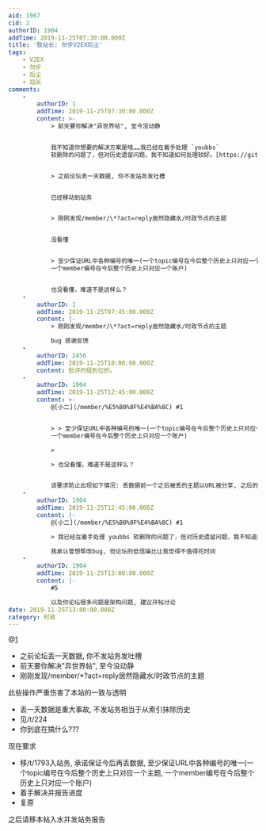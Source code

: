 ```yaml
---
aid: 1967
cid: 2
authorID: 1904
addTime: 2019-11-25T07:30:00.000Z
title: '致站长: 勿步V2EX后尘'
tags:
    - V2EX
    - 勿步
    - 后尘
    - 站长
comments:
    -
        authorID: 1
        addTime: 2019-11-25T07:30:00.000Z
        content: >-
            > 前天要你解决"异世界帖", 至今没动静


            我不知道你想要的解决方案是啥……我已经在着手处理 `youbbs`
            软删除的问题了，但对历史遗留问题，我不知道如何处理较好。[https://github.com/Terminus2049/2049BBS/issues/52](https://github.com/Terminus2049/2049BBS/issues/52)


            > 之前论坛丢一天数据, 你不发站务发吐槽


            已经移动到站务


            > 刚刚发现/member/\*?act=reply居然隐藏水/时政节点的主题


            没看懂


            > 至少保证URL中各种编号的唯一(一个topic编号在今后整个历史上只对应一个主题,
            一个member编号在今后整个历史上只对应一个账户)


            也没看懂，难道不是这样么？
    -
        authorID: 1
        addTime: 2019-11-25T07:45:00.000Z
        content: |-
            > 刚刚发现/member/\*?act=reply居然隐藏水/时政节点的主题

            bug 感谢反馈
    -
        authorID: 2456
        addTime: 2019-11-25T10:00:00.000Z
        content: 批评的挺到位的。
    -
        authorID: 1904
        addTime: 2019-11-25T12:45:00.000Z
        content: >-
            @[小二](/member/%E5%B0%8F%E4%BA%8C) #1


            > > 至少保证URL中各种编号的唯一(一个topic编号在今后整个历史上只对应一个主题,
            一个member编号在今后整个历史上只对应一个账户)

            > 

            > 也没看懂，难道不是这样么？


            该要求防止出现如下情况: 丢数据前一个之后被丢的主题以URL被分享, 之后的人顺着分享的URL进入另一个主题
    -
        authorID: 1904
        addTime: 2019-11-25T12:45:00.000Z
        content: |-
            @[小二](/member/%E5%B0%8F%E4%BA%8C) #1

            > 我已经在着手处理 youbbs 软删除的问题了，但对历史遗留问题，我不知道如何处理较好。

            我承认曾想帮改bug, 但论坛的低信噪比让我觉得不值得花时间
    -
        authorID: 1904
        addTime: 2019-11-25T13:00:00.000Z
        content: |-
            #5

            以及你论坛很多问题是架构问题, 建议开帖讨论
date: 2019-11-25T13:00:00.000Z
category: 时政
---
```


@[1](/member/1)

*   之前论坛丢一天数据, 你不发站务发吐槽
*   前天要你解决"异世界帖", 至今没动静
*   刚刚发现/member/\*?act=reply居然隐藏水/时政节点的主题

此些操作严重伤害了本站的一致与透明

*   丢一天数据是重大事故, 不发站务相当于从索引抹除历史
*   见/t/224
*   你到底在搞什么???

现在要求

*   移/t/1793入站务, 承诺保证今后再丢数据, 至少保证URL中各种编号的唯一(一个topic编号在今后整个历史上只对应一个主题, 一个member编号在今后整个历史上只对应一个账户)
*   着手解决并报告进度
*   复原

之后请移本帖入水并发站务报告
